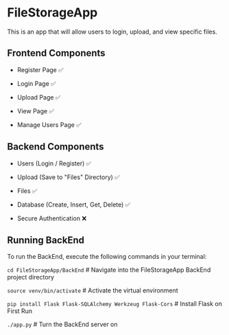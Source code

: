 # FileStorageApp

This is an app that will allow users to login, upload, and view specific files.

## Frontend Components

-   Register Page ✅

-   Login Page ✅

-   Upload Page ✅

-   View Page ✅

-   Manage Users Page ✅

## Backend Components

-   Users (Login / Register) ✅

-   Upload (Save to "Files" Directory) ✅

-   Files ✅

-   Database (Create, Insert, Get, Delete) ✅

-   Secure Authentication ❌

## Running BackEnd

To run the BackEnd, execute the following commands in your terminal:

`cd FileStorageApp/BackEnd` # Navigate into the FileStorageApp BackEnd project directory

`source venv/bin/activate` # Activate the virtual environment

`pip install Flask Flask-SQLAlchemy Werkzeug Flask-Cors` # Install Flask on First Run

`./app.py` # Turn the BackEnd server on

